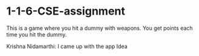 # 1-1-6-CSE-assignment

This is a game where you hit a dummy with weapons. You get points each time you hit the dummy.


Krishna Nidamarthi: I came up with the app Idea
